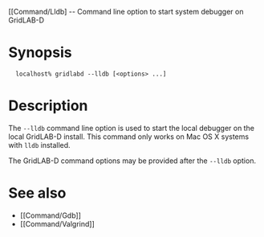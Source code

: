 [[Command/Lldb] -- Command line option to start system debugger on GridLAB-D

# Synopsis
~~~
  localhost% gridlabd --lldb [<options> ...]
~~~

# Description

The `--lldb` command line option is used to start the local debugger on the local GridLAB-D install.  This command only works on Mac OS X systems with `lldb` installed.

The GridLAB-D command options may be provided after the `--lldb` option.

# See also

* [[Command/Gdb]]
* [[Command/Valgrind]]
